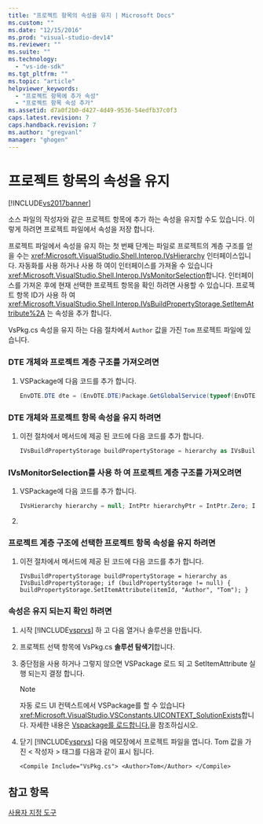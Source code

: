 ```yaml
---
title: "프로젝트 항목의 속성을 유지 | Microsoft Docs"
ms.custom: ""
ms.date: "12/15/2016"
ms.prod: "visual-studio-dev14"
ms.reviewer: ""
ms.suite: ""
ms.technology: 
  - "vs-ide-sdk"
ms.tgt_pltfrm: ""
ms.topic: "article"
helpviewer_keywords: 
  - "프로젝트 항목에 추가 속성"
  - "프로젝트 항목 속성 추가"
ms.assetid: d7a0f2b0-d427-4d49-9536-54edfb37c0f3
caps.latest.revision: 7
caps.handback.revision: 7
ms.author: "gregvanl"
manager: "ghogen"
---
```

# 프로젝트 항목의 속성을 유지
[!INCLUDE[vs2017banner](../code-quality/includes/vs2017banner.md)]

소스 파일의 작성자와 같은 프로젝트 항목에 추가 하는 속성을 유지할 수도 있습니다. 이렇게 하려면 프로젝트 파일에서 속성을 저장 합니다.  
  
 프로젝트 파일에서 속성을 유지 하는 첫 번째 단계는 파일로 프로젝트의 계층 구조를 얻을 수는 <xref:Microsoft.VisualStudio.Shell.Interop.IVsHierarchy> 인터페이스입니다. 자동화를 사용 하거나 사용 하 여이 인터페이스를 가져올 수 있습니다 <xref:Microsoft.VisualStudio.Shell.Interop.IVsMonitorSelection>합니다. 인터페이스를 가져온 후에 현재 선택한 프로젝트 항목을 확인 하려면 사용할 수 있습니다. 프로젝트 항목 ID가 사용 하 여 <xref:Microsoft.VisualStudio.Shell.Interop.IVsBuildPropertyStorage.SetItemAttribute%2A> 는 속성을 추가 합니다.  
  
 VsPkg.cs 속성을 유지 하는 다음 절차에서 `Author` 값을 가진 `Tom` 프로젝트 파일에 있습니다.  
  
### DTE 개체와 프로젝트 계층 구조를 가져오려면  
  
1.  VSPackage에 다음 코드를 추가 합니다.  
  
    ```c#  
    EnvDTE.DTE dte = (EnvDTE.DTE)Package.GetGlobalService(typeof(EnvDTE.DTE)); EnvDTE.Project project = dte.Solution.Projects.Item(1); string uniqueName = project.UniqueName; IVsSolution solution = (IVsSolution)Package.GetGlobalService(typeof(SVsSolution)); IVsHierarchy hierarchy; solution.GetProjectOfUniqueName(uniqueName, out hierarchy);  
    ```  
  
### DTE 개체와 프로젝트 항목 속성을 유지 하려면  
  
1.  이전 절차에서 메서드에 제공 된 코드에 다음 코드를 추가 합니다.  
  
    ```c#  
    IVsBuildPropertyStorage buildPropertyStorage = hierarchy as IVsBuildPropertyStorage; if (buildPropertyStorage != null) { uint itemId; string fullPath = (string)project.ProjectItems.Item( "VsPkg.cs").Properties.Item("FullPath").Value; hierarchy.ParseCanonicalName(fullPath, out itemId); buildPropertyStorage.SetItemAttribute(itemId, "Author", "Tom"); }  
    ```  
  
### IVsMonitorSelection를 사용 하 여 프로젝트 계층 구조를 가져오려면  
  
1.  VSPackage에 다음 코드를 추가 합니다.  
  
    ```c#  
    IVsHierarchy hierarchy = null; IntPtr hierarchyPtr = IntPtr.Zero; IntPtr selectionContainer = IntPtr.Zero; uint itemid; // Retrieve shell interface in order to get current selection IVsMonitorSelection monitorSelection =     Package.GetGlobalService(typeof(SVsShellMonitorSelection)) as     IVsMonitorSelection; if (monitorSelection == null) throw new InvalidOperationException(); try { // Get the current project hierarchy, project item, and selection container for the current selection // If the selection spans multiple hierachies, hierarchyPtr is Zero IVsMultiItemSelect multiItemSelect = null; ErrorHandler.ThrowOnFailure( monitorSelection.GetCurrentSelection( out hierarchyPtr, out itemid, out multiItemSelect, out selectionContainer)); // We only care if there is only one node selected in the tree if (!(itemid == VSConstants.VSITEMID_NIL || hierarchyPtr == IntPtr.Zero || multiItemSelect != null || itemid == VSConstants.VSITEMID_SELECTION)) { hierarchy = Marshal.GetObjectForIUnknown(hierarchyPtr) as IVsHierarchy; } } finally { if (hierarchyPtr != IntPtr.Zero) Marshal.Release(hierarchyPtr); if (selectionContainer != IntPtr.Zero) Marshal.Release(selectionContainer); }  
    ```  
  
2.  
  
### 프로젝트 계층 구조에 선택한 프로젝트 항목 속성을 유지 하려면  
  
1.  이전 절차에서 메서드에 제공 된 코드에 다음 코드를 추가 합니다.  
  
    ```  
    IVsBuildPropertyStorage buildPropertyStorage = hierarchy as IVsBuildPropertyStorage; if (buildPropertyStorage != null) { buildPropertyStorage.SetItemAttribute(itemId, "Author", "Tom"); }  
    ```  
  
### 속성은 유지 되는지 확인 하려면  
  
1.  시작 [!INCLUDE[vsprvs](../code-quality/includes/vsprvs_md.md)] 하 고 다음 열거나 솔루션을 만듭니다.  
  
2.  프로젝트 선택 항목에 VsPkg.cs **솔루션 탐색기**합니다.  
  
3.  중단점을 사용 하거나 그렇지 않으면 VSPackage 로드 되 고 SetItemAttribute 실행 되는지 결정 합니다.  
  
    > [!NOTE]
    >  자동 로드 UI 컨텍스트에서 VSPackage를 할 수 있습니다 <xref:Microsoft.VisualStudio.VSConstants.UICONTEXT_SolutionExists>합니다. 자세한 내용은 [Vspackage를 로드합니다.](../extensibility/loading-vspackages.md)을 참조하십시오.  
  
4.  닫기 [!INCLUDE[vsprvs](../code-quality/includes/vsprvs_md.md)] 다음 메모장에서 프로젝트 파일을 엽니다. Tom 값을 가진 \< 작성자 \> 태그를 다음과 같이 표시 됩니다.  
  
    ```  
    <Compile Include="VsPkg.cs"> <Author>Tom</Author> </Compile>  
    ```  
  
## 참고 항목  
 [사용자 지정 도구](../extensibility/internals/custom-tools.md)